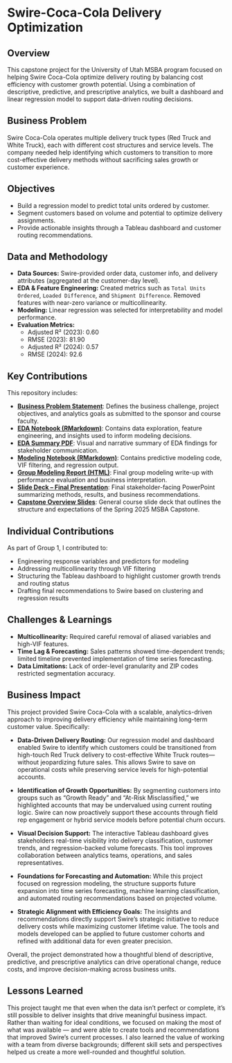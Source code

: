 # Swire-Coca-Cola Delivery Optimization

## Overview
This capstone project for the University of Utah MSBA program focused on helping Swire Coca-Cola optimize delivery routing by balancing cost efficiency with customer growth potential. Using a combination of descriptive, predictive, and prescriptive analytics, we built a dashboard and linear regression model to support data-driven routing decisions.

## Business Problem
Swire Coca-Cola operates multiple delivery truck types (Red Truck and White Truck), each with different cost structures and service levels. The company needed help identifying which customers to transition to more cost-effective delivery methods without sacrificing sales growth or customer experience.

## Objectives
- Build a regression model to predict total units ordered by customer.
- Segment customers based on volume and potential to optimize delivery assignments.
- Provide actionable insights through a Tableau dashboard and customer routing recommendations.

## Data and Methodology
- **Data Sources:** Swire-provided order data, customer info, and delivery attributes (aggregated at the customer-day level).
- **EDA & Feature Engineering:** Created metrics such as `Total Units Ordered`, `Loaded Difference`, and `Shipment Difference`. Removed features with near-zero variance or multicollinearity.
- **Modeling:** Linear regression was selected for interpretability and model performance.
- **Evaluation Metrics:**
  - Adjusted R² (2023): 0.60
  - RMSE (2023): 81.90
  - Adjusted R² (2024): 0.57
  - RMSE (2024): 92.6

## Key Contributions
This repository includes:
- [**Business Problem Statement**](./BusinessProblemStatement_MadelineLee.docx): Defines the business challenge, project objectives, and analytics goals as submitted to the sponsor and course faculty.
- [**EDA Notebook (RMarkdown)**](./LEE_M_SWIRE_EDA.Rmd): Contains data exploration, feature engineering, and insights used to inform modeling decisions.
- [**EDA Summary PDF**](./Group%201%20EDA%20-%20Maddie%20Lee%2C%20Alexia%20Wells%2C%20Leah%20Ekblad%2C%20Whtiney%20Holt%20-%202025.02.22.pdf): Visual and narrative summary of EDA findings for stakeholder communication.
- [**Modeling Notebook (RMarkdown)**](./LEE_MADDIE_MSBA_CAPSTONE_MODELING%20(1).Rmd): Contains predictive modeling code, VIF filtering, and regression output.
- [**Group Modeling Report (HTML)**](./Group%201%20Modeling%20-%20Maddie%20Lee%2C%20Alexia%20Wells%2C%20Leah%20Ekblad%2C%20Whitney%20Holt%20-%202025.03.18.html): Final group modeling write-up with performance evaluation and business interpretation.
- [**Slide Deck – Final Presentation**](./Group%201%20Slide%20Deck%20(5).pptx): Final stakeholder-facing PowerPoint summarizing methods, results, and business recommendations.
- [**Capstone Overview Slides**](./University%20of%20Utah%20Capstone-Spring%202025%20(1).pptx): General course slide deck that outlines the structure and expectations of the Spring 2025 MSBA Capstone.


## Individual Contributions
As part of Group 1, I contributed to:
- Engineering response variables and predictors for modeling
- Addressing multicollinearity through VIF filtering
- Structuring the Tableau dashboard to highlight customer growth trends and routing status
- Drafting final recommendations to Swire based on clustering and regression results

## Challenges & Learnings
- **Multicollinearity:** Required careful removal of aliased variables and high-VIF features.
- **Time Lag & Forecasting:** Sales patterns showed time-dependent trends; limited timeline prevented implementation of time series forecasting.
- **Data Limitations:** Lack of order-level granularity and ZIP codes restricted segmentation accuracy.

## Business Impact

This project provided Swire Coca-Cola with a scalable, analytics-driven approach to improving delivery efficiency while maintaining long-term customer value. Specifically:

- **Data-Driven Delivery Routing:** Our regression model and dashboard enabled Swire to identify which customers could be transitioned from high-touch Red Truck delivery to cost-effective White Truck routes—without jeopardizing future sales. This allows Swire to save on operational costs while preserving service levels for high-potential accounts.

- **Identification of Growth Opportunities:** By segmenting customers into groups such as “Growth Ready” and “At-Risk Misclassified,” we highlighted accounts that may be undervalued using current routing logic. Swire can now proactively support these accounts through field rep engagement or hybrid service models before potential churn occurs.

- **Visual Decision Support:** The interactive Tableau dashboard gives stakeholders real-time visibility into delivery classification, customer trends, and regression-backed volume forecasts. This tool improves collaboration between analytics teams, operations, and sales representatives.

- **Foundations for Forecasting and Automation:** While this project focused on regression modeling, the structure supports future expansion into time series forecasting, machine learning classification, and automated routing recommendations based on projected volume.

- **Strategic Alignment with Efficiency Goals:** The insights and recommendations directly support Swire’s strategic initiative to reduce delivery costs while maximizing customer lifetime value. The tools and models developed can be applied to future customer cohorts and refined with additional data for even greater precision.

Overall, the project demonstrated how a thoughtful blend of descriptive, predictive, and prescriptive analytics can drive operational change, reduce costs, and improve decision-making across business units.

## Lessons Learned

This project taught me that even when the data isn’t perfect or complete, it’s still possible to deliver insights that drive meaningful business impact. Rather than waiting for ideal conditions, we focused on making the most of what was available — and were able to create tools and recommendations that improved Swire’s current processes. I also learned the value of working with a team from diverse backgrounds; different skill sets and perspectives helped us create a more well-rounded and thoughtful solution.


